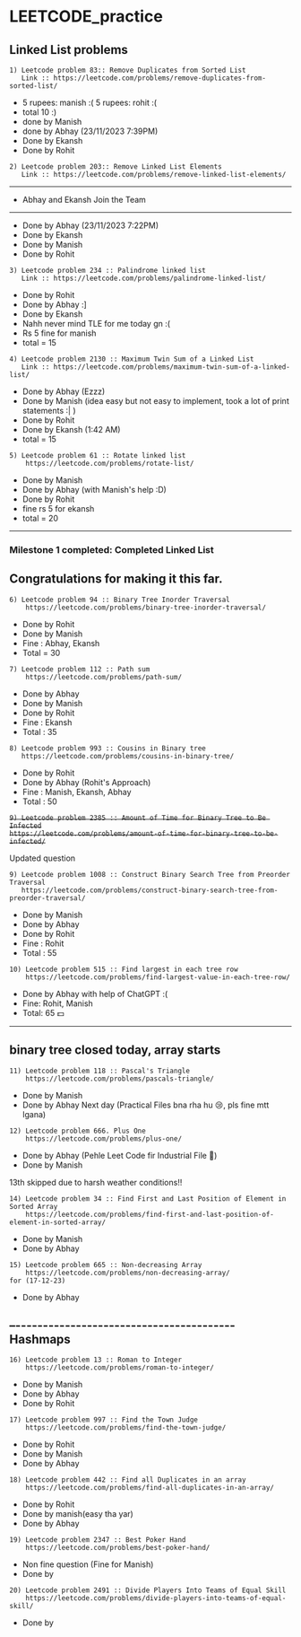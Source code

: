 # LEETCODE_practice

 

## Linked List problems
```
1) Leetcode problem 83:: Remove Duplicates from Sorted List
   Link :: https://leetcode.com/problems/remove-duplicates-from-sorted-list/
```
- 5 rupees: manish :( 5 rupees: rohit :(
- total 10 :)
- done by Manish
- done by Abhay (23/11/2023 7:39PM)
- Done by Ekansh
- Done by Rohit



```
2) Leetcode problem 203:: Remove Linked List Elements
   Link :: https://leetcode.com/problems/remove-linked-list-elements/
```

---------------------------------
- Abhay and Ekansh Join the Team
---------------------------------
- Done by Abhay (23/11/2023 7:22PM)
- Done by Ekansh
- Done by Manish
- Done by Rohit 


```
3) Leetcode problem 234 :: Palindrome linked list
   Link :: https://leetcode.com/problems/palindrome-linked-list/
```
- Done by Rohit
- Done by Abhay :]
- Done by Ekansh
- Nahh never mind TLE for me today gn :(
- Rs 5 fine for manish
- total = 15


```
4) Leetcode problem 2130 :: Maximum Twin Sum of a Linked List
   Link :: https://leetcode.com/problems/maximum-twin-sum-of-a-linked-list/
```
- Done by Abhay (Ezzz)
- Done by Manish (idea easy but not easy to implement, took a lot of print statements :| )
- Done by Rohit
- Done by Ekansh (1:42 AM)
- total = 15

```
5) Leetcode problem 61 :: Rotate linked list
    https://leetcode.com/problems/rotate-list/
```
- Done by Manish
- Done by Abhay (with Manish's help :D)
- Done by Rohit
- fine rs 5 for ekansh
- total = 20

------------------------------------------------------------------
### Milestone 1 completed: Completed Linked List 
Congratulations for making it this far.
------------------------------------------------------------------

  ```
  6) Leetcode problem 94 :: Binary Tree Inorder Traversal
      https://leetcode.com/problems/binary-tree-inorder-traversal/
 ```
- Done by Rohit
- Done by Manish
- Fine : Abhay, Ekansh
- Total = 30
  
```
7) Leetcode problem 112 :: Path sum
    https://leetcode.com/problems/path-sum/
```
- Done by Abhay
- Done by Manish
- Done by Rohit
- Fine : Ekansh
- Total : 35

```
8) Leetcode problem 993 :: Cousins in Binary tree
   https://leetcode.com/problems/cousins-in-binary-tree/
```
- Done by Rohit
- Done by Abhay (Rohit's Approach)
- Fine : Manish, Ekansh, Abhay
- Total : 50


~~`9) Leetcode problem 2385 :: Amount of Time for Binary Tree to Be Infected`~~<br>
   ~~`https://leetcode.com/problems/amount-of-time-for-binary-tree-to-be-infected/`~~

Updated question
```
9) Leetcode problem 1008 :: Construct Binary Search Tree from Preorder Traversal
   https://leetcode.com/problems/construct-binary-search-tree-from-preorder-traversal/
```
- Done by Manish
- Done by Abhay
- Done by Rohit
- Fine : Rohit
- Total : 55

```
10) Leetcode problem 515 :: Find largest in each tree row
    https://leetcode.com/problems/find-largest-value-in-each-tree-row/
```
- Done by Abhay with help of ChatGPT :(
- Fine: Rohit, Manish
- Total: 65 💵

-----------------------------------------------------------------------------------------
binary tree closed today,
array starts
-----------------------------------------------------------------------------------------

```
11) Leetcode problem 118 :: Pascal's Triangle
    https://leetcode.com/problems/pascals-triangle/
```
- Done by Manish
- Done by Abhay Next day (Practical Files bna rha hu 😢, pls fine mtt lgana)

```
12) Leetcode problem 666. Plus One
    https://leetcode.com/problems/plus-one/
```
- Done by Abhay (Pehle Leet Code fir Industrial File 💪)
- Done by Manish

13th skipped due to harsh weather conditions!!

```
14) Leetcode problem 34 :: Find First and Last Position of Element in Sorted Array
    https://leetcode.com/problems/find-first-and-last-position-of-element-in-sorted-array/
```
- Done by Manish
- Done by Abhay

```
15) Leetcode problem 665 :: Non-decreasing Array
    https://leetcode.com/problems/non-decreasing-array/
for (17-12-23)
```
- Done by Abhay

–----------------------------------------
Hashmaps
-----------------------------------------

```
16) Leetcode problem 13 :: Roman to Integer
    https://leetcode.com/problems/roman-to-integer/
```
- Done by Manish
- Done by Abhay
- Done by Rohit

```
17) Leetcode problem 997 :: Find the Town Judge
    https://leetcode.com/problems/find-the-town-judge/
```
- Done by Rohit
- Done by Manish
- Done by Abhay
  
```
18) Leetcode problem 442 :: Find all Duplicates in an array
    https://leetcode.com/problems/find-all-duplicates-in-an-array/
```
- Done by Rohit
- Done by manish(easy tha yar)
- Done by Abhay

```
19) Leetcode problem 2347 :: Best Poker Hand
    https://leetcode.com/problems/best-poker-hand/
```
- Non fine question (Fine for Manish)
- Done by 
```
20) Leetcode problem 2491 :: Divide Players Into Teams of Equal Skill
    https://leetcode.com/problems/divide-players-into-teams-of-equal-skill/
```
- Done by
